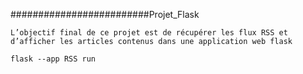 #########################Projet_Flask
                      
    L’objectif final de ce projet est de récupérer les flux RSS et d’afficher les articles contenus dans une application web flask



``` flask --app RSS run ```



